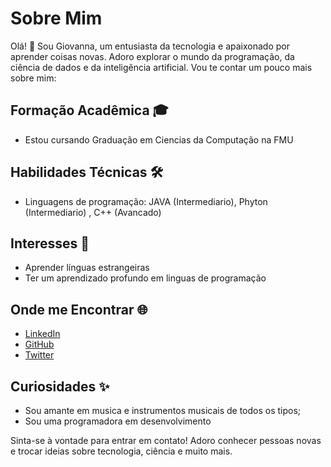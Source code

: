 # Sobre Mim

Olá! 👋 Sou Giovanna, um entusiasta da tecnologia e apaixonado por aprender coisas novas. Adoro explorar o mundo da programação, da ciência de dados e da inteligência artificial. Vou te contar um pouco mais sobre mim:

## Formação Acadêmica 🎓

- Estou cursando Graduação em Ciencias da Computação na FMU

## Habilidades Técnicas 🛠️

- Linguagens de programação: JAVA (Intermediario), Phyton (Intermediario) , C++ (Avancado)

## Interesses 🌟

- Aprender línguas estrangeiras
- Ter um aprendizado profundo em linguas de programação

## Onde me Encontrar 🌐

- [LinkedIn](www.linkedin.com/in/giovanna-ardesore-3a6b75236)
- [GitHub]([https://github.com/seu-usuario](https://github.com/RainhaDil))
- [Twitter](https://twitter.com/myolddreamscape)

## Curiosidades ✨

- Sou amante em musica e instrumentos musicais de todos os tipos;
- Sou uma programadora em desenvolvimento

Sinta-se à vontade para entrar em contato! Adoro conhecer pessoas novas e trocar ideias sobre tecnologia, ciência e muito mais.
